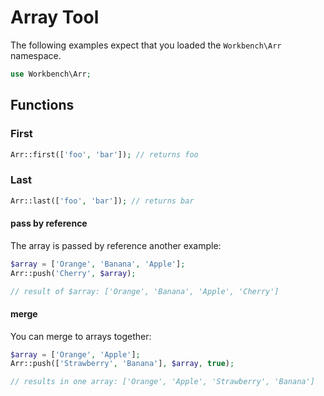 # Array Tool

The following examples expect that you loaded the `Workbench\Arr` namespace.

```php
use Workbench\Arr;
```

## Functions

### First

```php
Arr::first(['foo', 'bar']); // returns foo
```

### Last

```php
Arr::last(['foo', 'bar']); // returns bar
```

#### pass by reference

The array is passed by reference another example:

```php
$array = ['Orange', 'Banana', 'Apple'];
Arr::push('Cherry', $array);

// result of $array: ['Orange', 'Banana', 'Apple', 'Cherry']
```

#### merge 

You can merge to arrays together:

```php
$array = ['Orange', 'Apple'];
Arr::push(['Strawberry', 'Banana'], $array, true);

// results in one array: ['Orange', 'Apple', 'Strawberry', 'Banana']
```